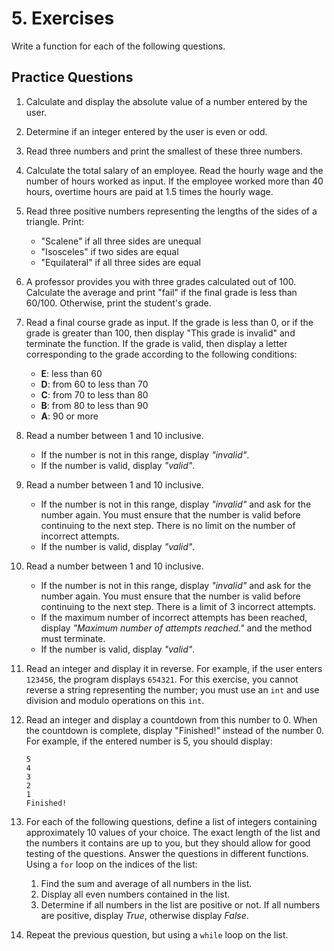 # 5. Exercises

Write a function for each of the following questions.

## Practice Questions

1. Calculate and display the absolute value of a number entered by the user.

2. Determine if an integer entered by the user is even or odd.

3. Read three numbers and print the smallest of these three numbers.

4. Calculate the total salary of an employee. Read the hourly wage and the number of hours worked as input. If the employee worked more than 40 hours, overtime hours are paid at 1.5 times the hourly wage.

5. Read three positive numbers representing the lengths of the sides of a triangle. Print:
   - "Scalene" if all three sides are unequal
   - "Isosceles" if two sides are equal
   - "Equilateral" if all three sides are equal

6. A professor provides you with three grades calculated out of 100. Calculate the average and print "fail" if the final grade is less than 60/100. Otherwise, print the student's grade.

7. Read a final course grade as input. If the grade is less than 0, or if the grade is greater than 100, then display "This grade is invalid" and terminate the function. If the grade is valid, then display a letter corresponding to the grade according to the following conditions:
   - **E**: less than 60
   - **D**: from 60 to less than 70
   - **C**: from 70 to less than 80
   - **B**: from 80 to less than 90
   - **A**: 90 or more

8. Read a number between 1 and 10 inclusive.
   - If the number is not in this range, display *"invalid"*.
   - If the number is valid, display *"valid"*.

9. Read a number between 1 and 10 inclusive.
   - If the number is not in this range, display *"invalid"* and ask for the number again. You must ensure that the number is valid before continuing to the next step. There is no limit on the number of incorrect attempts.
   - If the number is valid, display *"valid"*.

10. Read a number between 1 and 10 inclusive.
    - If the number is not in this range, display *"invalid"* and ask for the number again. You must ensure that the number is valid before continuing to the next step. There is a limit of 3 incorrect attempts.
    - If the maximum number of incorrect attempts has been reached, display *"Maximum number of attempts reached."* and the method must terminate.
    - If the number is valid, display *"valid"*.

11. Read an integer and display it in reverse. For example, if the user enters `123456`, the program displays `654321`. For this exercise, you cannot reverse a string representing the number; you must use an `int` and use division and modulo operations on this `int`.

12. Read an integer and display a countdown from this number to 0. When the countdown is complete, display "Finished!" instead of the number 0. For example, if the entered number is 5, you should display:
    ```
    5
    4
    3
    2
    1
    Finished!
    ```

13. For each of the following questions, define a list of integers containing approximately 10 values of your choice. The exact length of the list and the numbers it contains are up to you, but they should allow for good testing of the questions. Answer the questions in different functions. Using a `for` loop on the indices of the list:
    1. Find the sum and average of all numbers in the list.
    2. Display all even numbers contained in the list.
    3. Determine if all numbers in the list are positive or not. If all numbers are positive, display *True*, otherwise display *False*.

14. Repeat the previous question, but using a `while` loop on the list.
